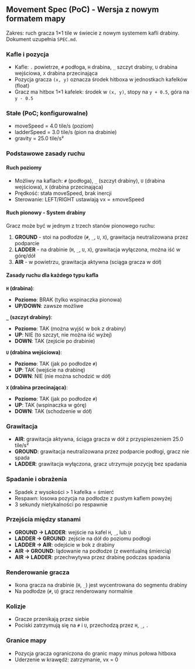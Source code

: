 ## Movement Spec (PoC) - Wersja z nowym formatem mapy

Zakres: ruch gracza 1×1 tile w świecie z nowym systemem kafli drabiny. Dokument uzupełnia `SPEC.md`.

### Kafle i pozycja
- Kafle: `.` powietrze, `#` podłoga, `H` drabina, `_` szczyt drabiny, `U` drabina wejściowa, `X` drabina przecinająca
- Pozycja gracza `(x, y)` oznacza środek hitboxa w jednostkach kafelków (float)
- Gracz ma hitbox 1×1 kafelek: środek w `(x, y)`, stopy na `y + 0.5`, góra na `y - 0.5`

### Stałe (PoC; konfigurowalne)
- moveSpeed = 4.0 tile/s (poziom)
- ladderSpeed = 3.0 tile/s (pion na drabinie)
- gravity = 25.0 tile/s²

### Podstawowe zasady ruchu

#### Ruch poziomy
- Możliwy na kaflach: `#` (podłoga), `_` (szczyt drabiny), `U` (drabina wejściowa), `X` (drabina przecinająca)
- Prędkość: stała moveSpeed, brak inercji
- Sterowanie: LEFT/RIGHT ustawiają vx = ±moveSpeed

#### Ruch pionowy - System drabiny
Gracz może być w jednym z trzech stanów pionowego ruchu:

1. **GROUND** - stoi na podłodze (`#`, `_`, `U`, `X`), grawitacja neutralizowana przez podparcie
2. **LADDER** - na drabinie (`H`, `_`, `U`, `X`), grawitacja wyłączona, można iść w górę/dół
3. **AIR** - w powietrzu, grawitacja aktywna (sciąga gracza w dół)

#### Zasady ruchu dla każdego typu kafla

**`H` (drabina)**:
- **Poziomo**: BRAK (tylko wspinaczka pionowa)
- **UP/DOWN**: zawsze możliwe

**`_` (szczyt drabiny)**:
- **Poziomo**: TAK (można wyjść w bok z drabiny)
- **UP**: NIE (to szczyt, nie można iść wyżej)
- **DOWN**: TAK (zejście po drabinie)

**`U` (drabina wejściowa)**:
- **Poziomo**: TAK (jak po podłodze `#`)
- **UP**: TAK (wejście na drabinę)
- **DOWN**: NIE (nie można schodzić w dół)

**`X` (drabina przecinająca)**:
- **Poziomo**: TAK (jak po podłodze `#`)
- **UP**: TAK (wspinaczka w górę)
- **DOWN**: TAK (schodzenie w dół)

### Grawitacja
- **AIR**: grawitacja aktywna, ściąga gracza w dół z przyspieszeniem 25.0 tile/s²
- **GROUND**: grawitacja neutralizowana przez podparcie podłogi, gracz nie spada
- **LADDER**: grawitacja wyłączona, gracz utrzymuje pozycję bez spadania

### Spadanie i obrażenia
- Spadek z wysokości > 1 kafelka = śmierć
- Respawn: losowa pozycja na podłodze z pustym kaflem powyżej
- 3 sekundy nietykalności po respawnie

### Przejścia między stanami
- **GROUND → LADDER**: wejście na kafel `H`, `_`, lub `U`
- **LADDER → GROUND**: zejście na dół do poziomu podłogi
- **LADDER → AIR**: odejście w bok z drabiny
- **AIR → GROUND**: lądowanie na podłodze (z ewentualną śmiercią)
- **AIR → LADDER**: przechwytywa przez drabinę podczas spadania

### Renderowanie gracza
- Ikona gracza na drabinie (`H`, `_`) jest wycentrowana do segmentu drabiny
- Na podłodze (`#`, `U`) gracz renderowany normalnie

### Kolizje
- Gracze przenikają przez siebie
- Pociski zatrzymują się na `#` i `U`, przechodzą przez `H`, `_`, `.`

### Granice mapy
- Pozycja gracza ograniczona do granic mapy minus połowa hitboxa
- Uderzenie w krawędź: zatrzymanie, vx = 0
